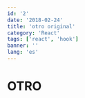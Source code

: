 ```yaml
---
id: '2'
date: '2018-02-24'
title: 'otro original'
category: 'React'
tags: ['react', 'hook']
banner: ''
lang: 'es'
---
```


# OTRO
